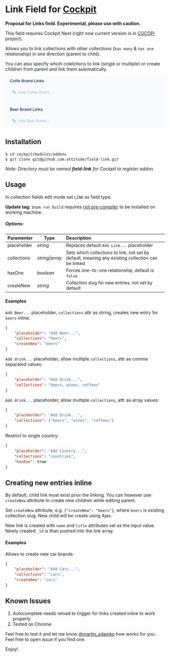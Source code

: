 # Link Field for [Cockpit](https://github.com/aheinze/cockpit/tree/next)

**Proposal for Links field. Experimental, please use with caution.**

This field requires Cockpit Next (right now current version is in [COCOPi](https://github.com/COCOPi/cocopi-kickstart) project).

Allows you to link collections with other collections (`has many` & `has one` relationship) in one direction (parent to child).

You can also specify which colelctions to link (single or multiple) or create children from parent and link them automatically.

![Preview](preview.gif)

## Installation

```
$ cd cockpit/modules/addons
$ git clone git@github.com:attitude/field-link.git
```

_Note: Directory must be named **field-link** for Cockpit to register addon._

## Usage

In collection fields edit mode set `LINK` as field type.

**Update tag:** `$npm run build` requires [riot pre-compiler](http://riotjs.com/guide/compiler/#pre-compilation) to be installed on working machine.

##### Options:

| Paramenter  | Type            | Description
|:------------|-----------------|:---------------------------------------------
| placeholder | *string*        | Replaces default `Add Link...` placeholder
| collections | *string\|array* | Sets which collections to link, not set by default, meaning any existing collection can be linked
| hasOne      | *boolean*       | Forces one-to-one relationship, default is `false`
| createNew   | *string*        | Collection slug for new entries, not set by default

#### Examples

`Add Beer...` placeholder, `collections` attr as string, creates new entry for `beers` inline.

```json
{
    "placeholder": "Add Beer...",
    "collections": "beers",
    "createNew": "beers"
}
```

`Add drink...` placeholder, allow multiple `collections`, attr as comma separated values:

```json
{
    "placeholder": "Add Drink...",
    "collections": "beers, wines, coffees"
}
```

`Add drink...` placeholder, allow multiple `collections`, attr as array values:

```json
{
    "placeholder": "Add Drink...",
    "collections": ["beers", "wines", "coffees"]
}
```

Restrict to single country:

```json
{
    "placeholder": "Add Country...",
    "collections": "countries",
    "hasOne": true
}
```


## Creating new entries inline

By default, child link must exist prior the linking. You can however use `createNew` attribute to create new children while editing parent.

Set `createNew` attribute, e.g. `{"createNew": "beers"}`, where `beers` is existing collection slug. New child will be create using Ajax.

New link is created with `name` and `title` attributes set as the input value. Newly created `_id` is than pushed into the link array.

#### Examples

Allows to create new car brands:

```json
{
    "placeholder": "Add Cars...",
    "collections": "cars",
    "createNew": "cars"
}
```

## Known Issues

1. Autocomplete needs reload to trigger for links created inline to work properly
1. Tested on Chrome

Feel free to test it and let me know [@martin_adamko](https://twitter.com/martin_adamko) how works for you. Feel free to open issue if you find one.

Enjoy!
